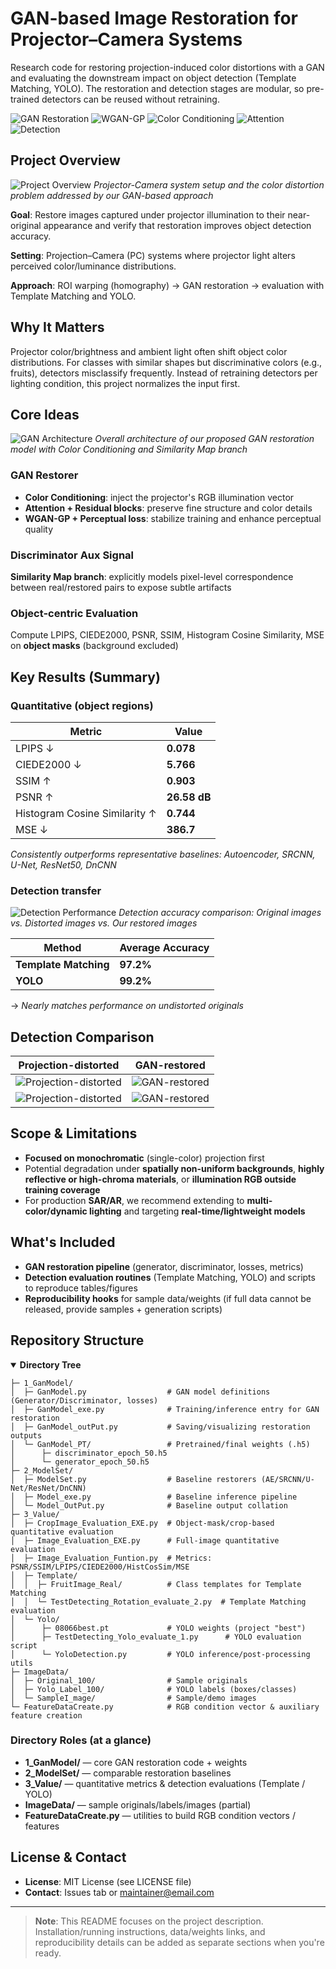 # GAN-based Image Restoration for Projector–Camera Systems

Research code for restoring projection-induced color distortions with a GAN and evaluating the downstream impact on object detection (Template Matching, YOLO). The restoration and detection stages are modular, so pre-trained detectors can be reused without retraining.

![GAN Restoration](https://img.shields.io/badge/GAN-Restoration-blue) ![WGAN-GP](https://img.shields.io/badge/WGAN--GP-Perceptual-green) ![Color Conditioning](https://img.shields.io/badge/Color-Conditioning-orange) ![Attention](https://img.shields.io/badge/Attention-Residual-purple) ![Detection](https://img.shields.io/badge/Template%20Matching-YOLO-red)

## Project Overview

![Project Overview](images/restoredimagecomparison_R.png)
*Projector-Camera system setup and the color distortion problem addressed by our GAN-based approach*

**Goal**: Restore images captured under projector illumination to their near-original appearance and verify that restoration improves object detection accuracy.

**Setting**: Projection–Camera (PC) systems where projector light alters perceived color/luminance distributions.

**Approach**: ROI warping (homography) → GAN restoration → evaluation with Template Matching and YOLO.

## Why It Matters

Projector color/brightness and ambient light often shift object color distributions. For classes with similar shapes but discriminative colors (e.g., fruits), detectors misclassify frequently. Instead of retraining detectors per lighting condition, this project normalizes the input first.

## Core Ideas

![GAN Architecture](images/gan_architecture.png)
*Overall architecture of our proposed GAN restoration model with Color Conditioning and Similarity Map branch*

### **GAN Restorer**
- **Color Conditioning**: inject the projector's RGB illumination vector
- **Attention + Residual blocks**: preserve fine structure and color details
- **WGAN-GP + Perceptual loss**: stabilize training and enhance perceptual quality

### **Discriminator Aux Signal**
**Similarity Map branch**: explicitly models pixel-level correspondence between real/restored pairs to expose subtle artifacts

### **Object-centric Evaluation**
Compute LPIPS, CIEDE2000, PSNR, SSIM, Histogram Cosine Similarity, MSE on **object masks** (background excluded)


## Key Results (Summary)

### Quantitative (object regions)

| Metric | Value |
|--------|--------|
| LPIPS ↓ | **0.078** |
| CIEDE2000 ↓ | **5.766** |
| SSIM ↑ | **0.903** |
| PSNR ↑ | **26.58 dB** |
| Histogram Cosine Similarity ↑ | **0.744** |
| MSE ↓ | **386.7** |

*Consistently outperforms representative baselines: Autoencoder, SRCNN, U-Net, ResNet50, DnCNN*

### Detection transfer

![Detection Performance](images/detection_performance.png)
*Detection accuracy comparison: Original images vs. Distorted images vs. Our restored images*

| Method | Average Accuracy |
|--------|------------------|
| **Template Matching** | **97.2%** |
| **YOLO** | **99.2%** |

→ *Nearly matches performance on undistorted originals*

## Detection Comparison

| Projection-distorted | GAN-restored |
|:--:|:--:|
| ![Projection-distorted](images/Detecting_Distorted_R235_G35_B175.jpg) | ![GAN-restored](images/Detecting_Restorted_R85_G50_B160_gen_model5.jpg) |
| ![Projection-distorted](images/Detecting_Distorted_R5_G75_B10.jpg) | ![GAN-restored](images/Detecting_Restorted_R5_G155_B55_gen_model5.jpg) |


## Scope & Limitations

- **Focused on monochromatic** (single-color) projection first
- Potential degradation under **spatially non-uniform backgrounds**, **highly reflective or high-chroma materials**, or **illumination RGB outside training coverage**
- For production **SAR/AR**, we recommend extending to **multi-color/dynamic lighting** and targeting **real-time/lightweight models**

## What's Included

- **GAN restoration pipeline** (generator, discriminator, losses, metrics)
- **Detection evaluation routines** (Template Matching, YOLO) and scripts to reproduce tables/figures
- **Reproducibility hooks** for sample data/weights (if full data cannot be released, provide samples + generation scripts)

## Repository Structure

<details open>
<summary><b>Directory Tree</b></summary>

```
├─ 1_GanModel/
│  ├─ GanModel.py                  # GAN model definitions (Generator/Discriminator, losses)
│  ├─ GanModel_exe.py              # Training/inference entry for GAN restoration
│  ├─ GanModel_outPut.py           # Saving/visualizing restoration outputs
│  └─ GanModel_PT/                 # Pretrained/final weights (.h5)
│      ├─ discriminator_epoch_50.h5
│      └─ generator_epoch_50.h5
├─ 2_ModelSet/
│  ├─ ModelSet.py                  # Baseline restorers (AE/SRCNN/U-Net/ResNet/DnCNN)
│  ├─ Model_exe.py                 # Baseline inference pipeline
│  └─ Model_OutPut.py              # Baseline output collation
├─ 3_Value/
│  ├─ CropImage_Evaluation_EXE.py  # Object-mask/crop-based quantitative evaluation
│  ├─ Image_Evaluation_EXE.py      # Full-image quantitative evaluation
│  ├─ Image_Evaluation_Funtion.py  # Metrics: PSNR/SSIM/LPIPS/CIEDE2000/HistCosSim/MSE
│  ├─ Template/
│  │  ├─ FruitImage_Real/          # Class templates for Template Matching
│  │  └─ TestDetecting_Rotation_evaluate_2.py  # Template Matching evaluation
│  └─ Yolo/
│      ├─ 08066best.pt             # YOLO weights (project "best")
│      ├─ TestDetecting_Yolo_evaluate_1.py      # YOLO evaluation script
│      └─ YoloDetection.py         # YOLO inference/post-processing utils
├─ ImageData/
│  ├─ Original_100/                # Sample originals
│  ├─ Yolo_Label_100/              # YOLO labels (boxes/classes)
│  └─ SampleI_mage/                # Sample/demo images
└─ FeatureDataCreate.py            # RGB condition vector & auxiliary feature creation
```

</details>

### Directory Roles (at a glance)

- **1_GanModel/** — core GAN restoration code + weights
- **2_ModelSet/** — comparable restoration baselines  
- **3_Value/** — quantitative metrics & detection evaluations (Template / YOLO)
- **ImageData/** — sample originals/labels/images (partial)
- **FeatureDataCreate.py** — utilities to build RGB condition vectors / features

<!--
## Citation

If you use this code, please cite the corresponding paper:

```bibtex
@article{Lee2025ProjectorGAN,
  title   = {GAN-Based Image Restoration for Enhancing Object Detection in Projector-Camera Systems},
  author  = {Lee, Jeong Hyeon and Kim, Meejin and Lee, Sukwon and Kang, Changgu},
  journal = {IEEE Access},
  year    = {2025},
  doi     = {10.1109/ACCESS.2017.DOI}
}

-->

## License & Contact

- **License**: MIT License (see LICENSE file)
- **Contact**: Issues tab or [maintainer@email.com](mailto:maintainer@email.com)

---

> **Note**: This README focuses on the project description. Installation/running instructions, data/weights links, and reproducibility details can be added as separate sections when you're ready.
